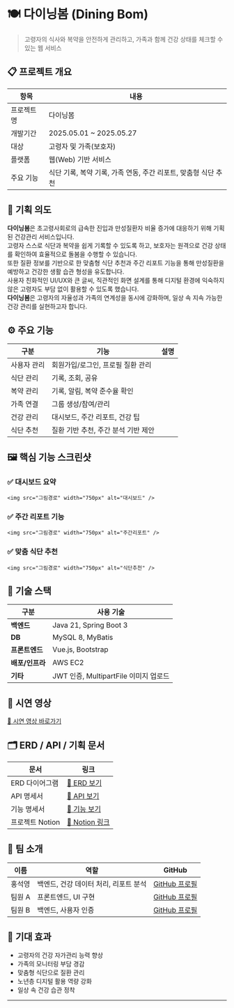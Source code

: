 # 🍽️ 다이닝봄 (Dining Bom)

> 고령자의 식사와 복약을 안전하게 관리하고, 가족과 함께 건강 상태를 체크할 수 있는 웹 서비스

## 📋 프로젝트 개요

| 항목 | 내용 |
|------|------|
| 프로젝트명 | 다이닝봄 |
| 개발기간 | 2025.05.01 ~ 2025.05.27 |
| 대상 | 고령자 및 가족(보호자) |
| 플랫폼 | 웹(Web) 기반 서비스 |
| 주요 기능 | 식단 기록, 복약 기록, 가족 연동, 주간 리포트, 맞춤형 식단 추천 |

## 🎯 기획 의도

**다이닝봄**은 초고령사회로의 급속한 진입과 만성질환자 비율 증가에 대응하기 위해 기획된 건강관리 서비스입니다.  
고령자 스스로 식단과 복약을 쉽게 기록할 수 있도록 하고, 보호자는 원격으로 건강 상태를 확인하여 효율적으로 돌봄을 수행할 수 있습니다. <br/> 
또한 질환 정보를 기반으로 한 맞춤형 식단 추천과 주간 리포트 기능을 통해 만성질환을 예방하고 건강한 생활 습관 형성을 유도합니다.  <br/>
사용자 친화적인 UI/UX와 큰 글씨, 직관적인 화면 설계를 통해 디지털 환경에 익숙하지 않은 고령자도 부담 없이 활용할 수 있도록 했습니다.  
**다이닝봄**은 고령자의 자율성과 가족의 연계성을 동시에 강화하며, 일상 속 지속 가능한 건강 관리를 실현하고자 합니다.

## ⚙️ 주요 기능

| 구분 | 기능 | 설명 |
|------|------|------|
| 사용자 관리 | 회원가입/로그인, 프로필 질환 관리 |
| 식단 관리 | 기록, 조회, 공유 |
| 복약 관리 | 기록, 알림, 복약 준수율 확인 |
| 가족 연결 | 그룹 생성/참여/관리 |
| 건강 관리 | 대시보드, 주간 리포트, 건강 팁 |
| 식단 추천 | 질환 기반 추천, 주간 분석 기반 제안 |

## 🖼️ 핵심 기능 스크린샷

### ✅ 대시보드 요약
<!-- 여기에 그림 추가: width="750px" -->
`<img src="그림경로" width="750px" alt="대시보드" />`

### ✅ 주간 리포트 기능
<!-- 여기에 그림 추가: width="750px" -->
`<img src="그림경로" width="750px" alt="주간리포트" />`

### ✅ 맞춤 식단 추천
<!-- 여기에 그림 추가: width="750px" -->
`<img src="그림경로" width="750px" alt="식단추천" />`

## 🔧 기술 스택

| 구분 | 사용 기술 |
|------|-----------|
| **백엔드** | Java 21, Spring Boot 3 |
| **DB** | MySQL 8, MyBatis |
| **프론트엔드** | Vue.js, Bootstrap |
| **배포/인프라** | AWS EC2 |
| **기타** | JWT 인증, MultipartFile 이미지 업로드 |

## 🎥 시연 영상
<!-- 유튜브 링크 입력 -->
[🔗 시연 영상 바로가기](https://youtu.be/your_video_link)

## 🗂 ERD / API / 기획 문서

| 문서 | 링크 |
|------|------|
| ERD 다이어그램 | [📌 ERD 보기](https://www.erdcloud.com/d/your_link) |
| API 명세서 | [📌 API 보기](https://documenter.getpostman.com/view/your_link) |
| 기능 명세서 | [📌 기능 보기](https://docs.google.com/spreadsheets/d/your_link) |
| 프로젝트 Notion | [📌 Notion 링크](https://www.notion.so/ssafy-jinhyeok/1ee7f669b13380b6aa6dc3c2a50bc56e?pvs=4) |

## 👥 팀 소개

| 이름 | 역할 | GitHub |
|------|------|--------|
| 홍석영 | 백엔드, 건강 데이터 처리, 리포트 분석 | [GitHub 프로필](https://github.com/사용자명) |
| 팀원 A | 프론트엔드, UI 구현 | [GitHub 프로필](https://github.com/팀원A) |
| 팀원 B | 백엔드, 사용자 인증 | [GitHub 프로필](https://github.com/팀원B) |

## 🌟 기대 효과

- 고령자의 건강 자가관리 능력 향상
- 가족의 모니터링 부담 경감
- 맞춤형 식단으로 질환 관리
- 노년층 디지털 활용 역량 강화
- 일상 속 건강 습관 정착

---

